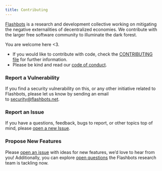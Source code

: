 ```yaml
---
title: Contributing
---
```


[Flashbots](https://flashbots.net/) is a research and development collective working on mitigating the negative externalities of decentralized economies. We contribute with the larger free software community to illuminate the dark forest.

You are welcome here <3.

- If you would like to contribute with code, check the [CONTRIBUTING file](https://github.com/flashbots/mev-boost/blob/develop/CONTRIBUTING.md) for further information.
- Please be kind and read our [code of conduct](https://github.com/flashbots/mev-boost/blob/develop/CODE_OF_CONDUCT.md).

### Report a Vulnerability

If you find a security vulnerability on this, or any other initiative related to Flashbots, please let us know by sending an email to [security@flashbots.net](mailto:security@flashbots.net).

### Report an Issue

If you have a questions, feedback, bugs to report, or other topics top of mind, please [open a new Issue](https://github.com/flashbots/mev-boost/issues).

### Propose New Features

Please [open an issue](https://github.com/flashbots/mev-boost/issues) with ideas for new features, we’d love to hear from you! Additionally, you can explore [open questions](https://github.com/flashbots/mev-boost/wiki/Research#open-questions) the Flashbots research team is tackling now.